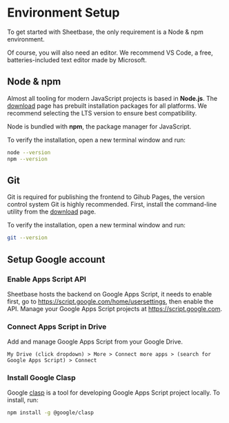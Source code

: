 # Environment Setup

To get started with Sheetbase, the only requirement is a Node & npm environment.

Of course, you will also need an editor. We recommend VS Code, a free, batteries-included text editor made by Microsoft.

## Node & npm

Almost all tooling for modern JavaScript projects is based in **Node.js**. The [download](https://nodejs.org/en/download/) page has prebuilt installation packages for all platforms. We recommend selecting the LTS version to ensure best compatibility.

Node is bundled with **npm**, the package manager for JavaScript.

To verify the installation, open a new terminal window and run:

```sh
node --version
npm --version
```

## Git

Git is required for publishing the frontend to Gihub Pages, the version control system Git is highly recommended. First, install the command-line utility from the [download](https://git-scm.com/downloads) page.

To verify the installation, open a new terminal window and run:

```sh
git --version
```

## Setup Google account

### Enable Apps Script API

Sheetbase hosts the backend on Google Apps Script, it needs to enable first, go to <https://script.google.com/home/usersettings>, then enable the API. Manage your Google Apps Script projects at <https://script.google.com>.

### Connect Apps Script in Drive

Add and manage Google Apps Script from your Google Drive.

`My Drive (click dropdown) > More > Connect more apps > (search for Google Apps Script) > Connect`

### Install Google Clasp

Google [clasp](https://github.com/google/clasp) is a tool for developing Google Apps Script project locally. To install, run:

```sh
npm install -g @google/clasp
```
